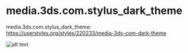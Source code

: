 # media.3ds.com.stylus_dark_theme
media.3ds.com.stylus_dark_theme:
https://userstyles.org/styles/220233/media-3ds-com-dark-theme

![alt text](https://userstyles.org/style_screenshots/220228_additional_39152.png)
